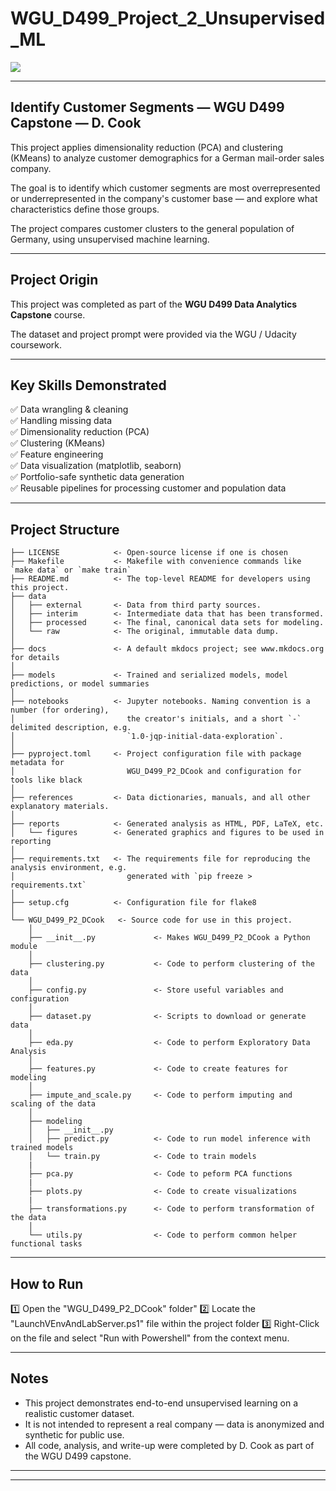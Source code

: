 # WGU_D499_Project_2_Unsupervised_ML

<a target="_blank" href="https://cookiecutter-data-science.drivendata.org/">
    <img src="https://img.shields.io/badge/CCDS-Project%20template-328F97?logo=cookiecutter" />
</a>

---

## Identify Customer Segments — WGU D499 Capstone — D. Cook

This project applies dimensionality reduction (PCA) and clustering (KMeans) to analyze customer demographics for a German mail-order sales company.

The goal is to identify which customer segments are most overrepresented or underrepresented in the company's customer base — and explore what characteristics define those groups.

The project compares customer clusters to the general population of Germany, using unsupervised machine learning.

---

## Project Origin

This project was completed as part of the **WGU D499 Data Analytics Capstone** course.

The dataset and project prompt were provided via the WGU / Udacity coursework.

--- 

## Key Skills Demonstrated

✅ Data wrangling & cleaning  
✅ Handling missing data  
✅ Dimensionality reduction (PCA)  
✅ Clustering (KMeans)  
✅ Feature engineering  
✅ Data visualization (matplotlib, seaborn)  
✅ Portfolio-safe synthetic data generation  
✅ Reusable pipelines for processing customer and population data

---

## Project Structure

```
├── LICENSE            <- Open-source license if one is chosen
├── Makefile           <- Makefile with convenience commands like `make data` or `make train`
├── README.md          <- The top-level README for developers using this project.
├── data
│   ├── external       <- Data from third party sources.
│   ├── interim        <- Intermediate data that has been transformed.
│   ├── processed      <- The final, canonical data sets for modeling.
│   └── raw            <- The original, immutable data dump.
│
├── docs               <- A default mkdocs project; see www.mkdocs.org for details
│
├── models             <- Trained and serialized models, model predictions, or model summaries
│
├── notebooks          <- Jupyter notebooks. Naming convention is a number (for ordering),
│                         the creator's initials, and a short `-` delimited description, e.g.
│                         `1.0-jqp-initial-data-exploration`.
│
├── pyproject.toml     <- Project configuration file with package metadata for 
│                         WGU_D499_P2_DCook and configuration for tools like black
│
├── references         <- Data dictionaries, manuals, and all other explanatory materials.
│
├── reports            <- Generated analysis as HTML, PDF, LaTeX, etc.
│   └── figures        <- Generated graphics and figures to be used in reporting
│
├── requirements.txt   <- The requirements file for reproducing the analysis environment, e.g.
│                         generated with `pip freeze > requirements.txt`
│
├── setup.cfg          <- Configuration file for flake8
│
└── WGU_D499_P2_DCook   <- Source code for use in this project.
    │
    ├── __init__.py             <- Makes WGU_D499_P2_DCook a Python module
    │
    ├── clustering.py           <- Code to perform clustering of the data
    │
    ├── config.py               <- Store useful variables and configuration
    │
    ├── dataset.py              <- Scripts to download or generate data
    │
    ├── eda.py                  <- Code to perform Exploratory Data Analysis 
    │
    ├── features.py             <- Code to create features for modeling
    │
    ├── impute_and_scale.py     <- Code to perform imputing and scaling of the data
    │
    ├── modeling                
    │   ├── __init__.py 
    │   ├── predict.py          <- Code to run model inference with trained models          
    │   └── train.py            <- Code to train models
    |
    ├── pca.py                  <- Code to peform PCA functions
    |
    ├── plots.py                <- Code to create visualizations
    |
    ├── transformations.py      <- Code to perform transformation of the data
    │
    └── utils.py                <- Code to perform common helper functional tasks
```
---

## How to Run

1️⃣ Open the "WGU_D499_P2_DCook" folder"
2️⃣ Locate the "LaunchVEnvAndLabServer.ps1" file within the project folder
3️⃣ Right-Click on the file and select "Run with Powershell" from the context menu.


---

## Notes

- This project demonstrates end-to-end unsupervised learning on a realistic customer dataset.
- It is not intended to represent a real company — data is anonymized and synthetic for public use.
- All code, analysis, and write-up were completed by D. Cook as part of the WGU D499 capstone.

---



--------


